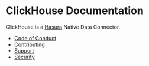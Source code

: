 # ClickHouse Documentation

ClickHouse is a [Hasura](https://hasura.io/) Native Data Connector.

- [Code of Conduct](./code-of-conduct.md)
- [Contributing](./contributing.md)
- [Support](./support.md)
- [Security](./security.md)